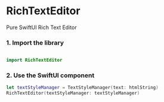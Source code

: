 # RichTextEditor
 Pure SwiftUI Rich Text Editor

### 1. Import the library

```kotlin

import RichTextEditor
```

### 2. Use the SwiftUI component
```swift
let textStyleManager = TextStyleManager(text: htmlString)
RichTextEditor(textStyleManager: textStyleManager)
```
